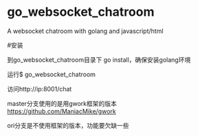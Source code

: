 # go_websocket_chatroom
A websocket chatroom with golang and javascript/html

#安装

到go_websocket_chatroom目录下 go install，确保安装golang环境


运行$ go_websocket_chatroom


访问http://ip:8001/chat


master分支使用的是用gwork框架的版本 https://github.com/ManiacMike/gwork


ori分支是不使用框架的版本，功能要欠缺一些
